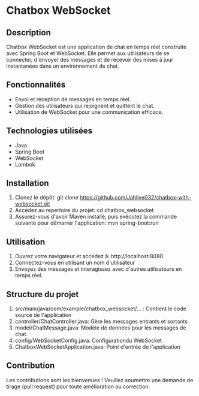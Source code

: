 # Chatbox WebSocket

## Description

Chatbox WebSocket est une application de chat en temps réel construite avec Spring Boot et WebSocket. Elle permet aux utilisateurs de se connecter, d'envoyer des messages et de recevoir des mises à jour instantanées dans un environnement de chat.

## Fonctionnalités

- Envoi et réception de messages en temps réel.
- Gestion des utilisateurs qui rejoignent et quittent le chat.
- Utilisation de WebSocket pour une communication efficace.

## Technologies utilisées

- Java
- Spring Boot
- WebSocket
- Lombok

## Installation

  1. Clonez le dépôt: git clone https://github.com/Jahlive032/chatbox-with-websocket.git
  2. Accèdez au repertoire du projet: cd chatbox_websocket
  3. Assurez-vous d'avoir Maven installé, puis exécutez la commande suivante pour démarrer l'application: mvn spring-boot:run

## Utilisation

  1. Ouvrez votre navigateur et accédez à: http://localhost:8080
  2. Connectez-vous en utilisant un nom d'utilisateur
  3. Envoyez des messages et interagissez avec d'autres utilisateurs en temps réel.

## Structure du projet

  1. src/main/java/com/example/chatbox_websocket/... : Contient le code source de l'application
  2. controller/ChatController.java: Gère les messages entrants et sortants
  3. model/ChatMessage.java: Modèle de données pour les messages de chat.
  4. config/WebSocketConfig.java: Configurationdu WebSocket
  5. ChatboxWebSocketApplication.java: Point d'entrée de l'application

## Contribution

Les contributions sont les bienvenues ! Veuillez soumettre une demande de tirage (pull request) pour toute amélioration ou correction.
